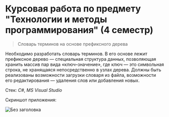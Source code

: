 # Курсовая работа по предмету "Технологии и методы программирования" (4 семестр)

> Словарь терминов на основе префиксного дерева

Необходимо разработать словарь терминов. В его основе лежит префиксное дерево — специальная структура данных, позволяющая хранить массив пар вида «ключ–значение», где ключ — это символьная строка, не хранящаяся непосредственно в узлах дерева. Должны быть реализованы возможности загрузки словаря из файла, возможности его редактирования — удаления слов или добавления новых.

Стек: _C#_, _MS Visual Studio_

Скриншот приложения:

![Без заголовка](https://github.com/maximkhafaev/Course-work-Dictionary/assets/133359009/461051b1-e8ab-4a9f-93bc-6ca15ee7887f)
